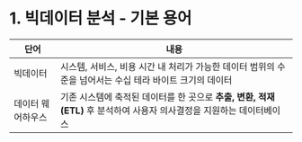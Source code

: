 # 1. 빅데이터 분석 - 기본 용어

| 단어              | 내용                                                         |
| ----------------- | ------------------------------------------------------------ |
| 빅데이터          | 시스템, 서비스, 비용 시간 내 처리가 가능한 데이터 범위의 수준을 넘어서는 수십 테라 바이트 크기의 데이터 |
| 데이터 웨어하우스 | 기존 시스템에 축적된 데이터를 한 곳으로 **추출, 변환, 적재 (ETL)** 후 분석하여 사용자 의사결정을 지원하는 데이터베이스 |

